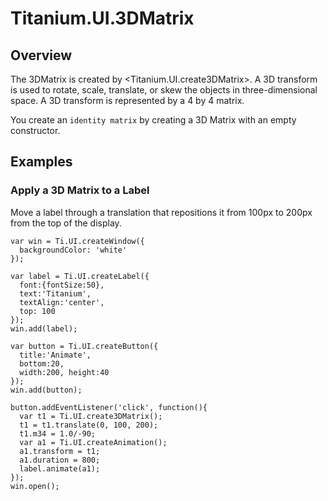 # Titanium.UI.3DMatrix

<ProxySummary/>

## Overview

The 3DMatrix is created by <Titanium.UI.create3DMatrix>. A 3D transform is
used to rotate, scale, translate, or skew the objects in three-dimensional
space. A 3D transform  is represented by a 4 by 4 matrix.

You create an `identity matrix` by creating a 3D Matrix with an empty
constructor.

## Examples

### Apply a 3D Matrix to a Label

Move a label through a translation that repositions it from 100px to 200px from the top of
the display.

    var win = Ti.UI.createWindow({
      backgroundColor: 'white'
    });

    var label = Ti.UI.createLabel({
      font:{fontSize:50},
      text:'Titanium',
      textAlign:'center',
      top: 100
    });
    win.add(label);

    var button = Ti.UI.createButton({
      title:'Animate',
      bottom:20,
      width:200, height:40
    });
    win.add(button);

    button.addEventListener('click', function(){
      var t1 = Ti.UI.create3DMatrix();
      t1 = t1.translate(0, 100, 200);
      t1.m34 = 1.0/-90;
      var a1 = Ti.UI.createAnimation();
      a1.transform = t1;
      a1.duration = 800;
      label.animate(a1);
    });
    win.open();

<ApiDocs/>
